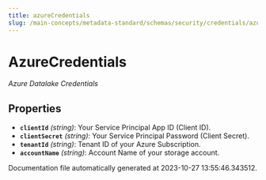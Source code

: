 ```yaml
---
title: azureCredentials
slug: /main-concepts/metadata-standard/schemas/security/credentials/azurecredentials
---
```


# AzureCredentials

*Azure Datalake Credentials*

## Properties

- **`clientId`** *(string)*: Your Service Principal App ID (Client ID).
- **`clientSecret`** *(string)*: Your Service Principal Password (Client Secret).
- **`tenantId`** *(string)*: Tenant ID of your Azure Subscription.
- **`accountName`** *(string)*: Account Name of your storage account.


Documentation file automatically generated at 2023-10-27 13:55:46.343512.
